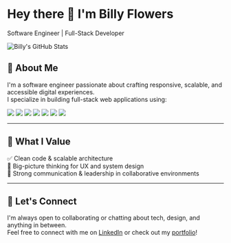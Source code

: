 <h1>Hey there 👋 I'm Billy Flowers</h1>

<p>
  Software Engineer | Full-Stack Developer
</p>

<p>
  <img src="https://github-readme-stats.vercel.app/api?username=flowz0&show_icons=true&theme=tokyonight&hide_title=true" alt="Billy's GitHub Stats" />
</p>

## 🚀 About Me

I'm a software engineer passionate about crafting responsive, scalable, and accessible digital experiences.     
I specialize in building full-stack web applications using:

<p>
  <img src="https://img.shields.io/badge/TypeScript-3178C6?style=for-the-badge&logo=typescript&logoColor=white" />
  <img src="https://img.shields.io/badge/Next.js-000000?style=for-the-badge&logo=next.js&logoColor=white" />
  <img src="https://img.shields.io/badge/React-61DAFB?style=for-the-badge&logo=react&logoColor=black" />
  <img src="https://img.shields.io/badge/Tailwind_CSS-38B2AC?style=for-the-badge&logo=tailwind-css&logoColor=white" />
  <img src="https://img.shields.io/badge/Node.js-339933?style=for-the-badge&logo=nodedotjs&logoColor=white" />
  <img src="https://img.shields.io/badge/Express-000000?style=for-the-badge&logo=express&logoColor=white" />
  <img src="https://img.shields.io/badge/MongoDB-4EA94B?style=for-the-badge&logo=mongodb&logoColor=white" />
</p>

---

## 🧠 What I Value
✅ Clean code & scalable architecture  
🧩 Big-picture thinking for UX and system design  
💬 Strong communication & leadership in collaborative environments

---

## 🤝 Let's Connect
I'm always open to collaborating or chatting about tech, design, and anything in between.  
Feel free to connect with me on [LinkedIn](https://www.linkedin.com/in/billyflowers/) or check out my [portfolio](https://www.bflows.dev/)!
